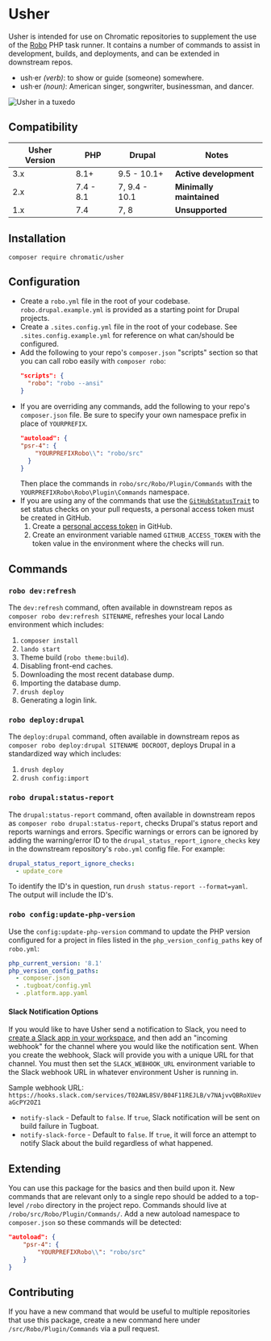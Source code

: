 # Usher

Usher is intended for use on Chromatic repositories to supplement the use of the
[Robo](https://robo.li/) PHP task runner. It contains a number of commands to
assist in development, builds, and deployments, and can be extended in
downstream repos.

* ush·er _(verb)_: to show or guide (someone) somewhere.
* ush·er _(noun)_: American singer, songwriter, businessman, and dancer.

![Usher in a tuxedo](https://user-images.githubusercontent.com/20355/146567165-6a9a6dc5-66cd-4f7c-8e39-69de09365bfd.jpg)

## Compatibility

| Usher Version | PHP | Drupal | Notes |
| --- | --- | --- | --- |
| 3.x | 8.1+ | 9.5 - 10.1+ | **Active development**
| 2.x | 7.4 - 8.1 | 7, 9.4 - 10.1 | **Minimally maintained**
| 1.x | 7.4 | 7, 8 | **Unsupported**

## Installation

`composer require chromatic/usher`

## Configuration

- Create a `robo.yml` file in the root of your codebase. `robo.drupal.example.yml`
is provided as a starting point for Drupal projects.
- Create a `.sites.config.yml` file in the root of your codebase. See
`.sites.config.example.yml` for reference on what can/should be configured.
- Add the following to your repo's `composer.json` "scripts" section so that you can call robo easily with `composer robo`:
  ```json
  "scripts": {
    "robo": "robo --ansi"
  }
  ```
- If you are overriding any commands, add the following to your repo's `composer.json` file. Be sure to specify your own namespace prefix in place of `YOURPREFIX`.
  ```json
  "autoload": {
  "psr-4": {
      "YOURPREFIXRobo\\": "robo/src"
    }
  }
  ```
  Then place the commands in `robo/src/Robo/Plugin/Commands` with the
  `YOURPREFIXRobo\Robo\Plugin\Commands` namespace.
- If you are using any of the commands that use the [`GitHubStatusTrait`](src/Robo/Plugin/Traits/GitHubStatusTrait.php) to set status checks on your pull requests, a personal access token must be created in GitHub.
   1. Create a [personal access token](https://github.com/settings/tokens/new) in GitHub.
   1. Create an environment variable named `GITHUB_ACCESS_TOKEN` with the token value in the environment where the checks will run.

## Commands

### `robo dev:refresh`

The `dev:refresh` command, often available in downstream repos as
`composer robo dev:refresh SITENAME`, refreshes your local Lando environment
which includes:

1. `composer install`
1. `lando start`
1. Theme build (`robo theme:build`).
1. Disabling front-end caches.
1. Downloading the most recent database dump.
1. Importing the database dump.
1. `drush deploy`
1. Generating a login link.

### `robo deploy:drupal`

The `deploy:drupal` command, often available in downstream repos as
`composer robo deploy:drupal SITENAME DOCROOT`, deploys Drupal in a standardized way
which includes:

1. `drush deploy`
1. `drush config:import`

### `robo drupal:status-report`

The `drupal:status-report` command, often available in downstream repos as
`composer robo drupal:status-report`, checks Drupal's status report and reports
warnings and errors. Specific warnings or errors can be ignored by adding the
warning/error ID to the `drupal_status_report_ignore_checks` key in the
downstream repository's `robo.yml` config file. For example:

```yaml
drupal_status_report_ignore_checks:
  - update_core
```

To identify the ID's in question, run `drush status-report --format=yaml`. The
output will include the ID's.

### `robo config:update-php-version`

Use the `config:update-php-version` command to update the PHP version configured
for a project in files listed in the `php_version_config_paths` key of
`robo.yml`:

```yaml
php_current_version: '8.1'
php_version_config_paths:
  - composer.json
  - .tugboat/config.yml
  - .platform.app.yaml
```

#### Slack Notification Options

If you would like to have Usher send a notification to Slack, you need to [create a Slack app in your workspace](https://api.slack.com/apps), and then add an "incoming webhook" for the channel where you would like the notification sent. When you create the webhook, Slack will provide you with a unique URL for that channel. You must then set the `SLACK_WEBHOOK_URL` environment variable to the Slack webhook URL in whatever environment Usher is running in.

Sample webhook URL: `https://hooks.slack.com/services/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`

- `notify-slack` - Default to `false`. If `true`, Slack notification will be sent on build failure in Tugboat.
- `notify-slack-force` - Default to `false`. If `true`, it will force an attempt to notify Slack about the build regardless of what happened.

## Extending

You can use this package for the basics and then build upon it. New commands
that are relevant only to a single repo should be added to a top-level `/robo`
directory in the project repo. Commands should live at `/robo/src/Robo/Plugin/Commands/`.
Add a new autoload namespace to `composer.json` so these commands will be
detected:

```json
"autoload": {
    "psr-4": {
        "YOURPREFIXRobo\\": "robo/src"
    }
}
```

## Contributing

If you have a new command that would be useful to multiple repositories that use
this package, create a new command here under `/src/Robo/Plugin/Commands` via a
pull request.

